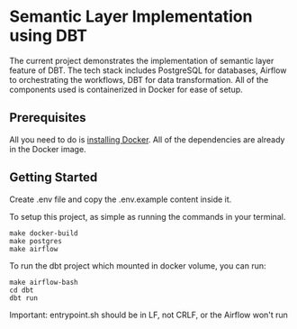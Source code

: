 # Semantic Layer Implementation using DBT

The current project demonstrates the implementation of semantic layer feature of DBT. The tech stack includes PostgreSQL for databases, Airflow to orchestrating the workflows, DBT for data transformation. All of the components used is containerized in Docker for ease of setup.

## Prerequisites

All you need to do is [installing Docker](https://docs.docker.com/engine/install/). All of the dependencies are already in the Docker image.

## Getting Started

Create .env file and copy the .env.example content inside it.

To setup this project, as simple as running the commands in your terminal.
```
make docker-build
make postgres
make airflow
```

To run the dbt project which mounted in docker volume, you can run:
```
make airflow-bash
cd dbt
dbt run
```

Important: entrypoint.sh should be in LF, not CRLF, or the Airflow won't run